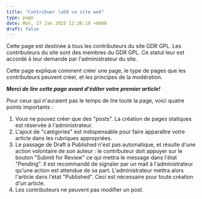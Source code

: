 ```yaml
---
title: "Contribuer \xE0 ce site web"
type: page
date: Mon, 27 Jan 2025 12:36:10 +0000
draft: false
---
```


Cette page est destinée à tous les contributeurs du site GDR GPL. Les contributeurs du site sont des membres du GDR GPL. Ce statut leur est accordé à leur demande par l'administrateur du site.

Cette page explique comment créer une page, le type de pages que les contributeurs peuvent créer, et les principes de la modération.

_**Merci de lire cette page avant d'éditer votre premier article!**_

Pour ceux qui n'auraient pas le temps de lire toute la page, voici quatre points importants :

  1. Vous ne pouvez créer que des "posts". La création de pages statiques est réservée à l'administrateur.
  2. L'ajout de "catégories" est indispensable pour faire apparaître votre article dans les rubriques appropriées.
  3. Le passage de Draft à Published n'est pas automatique, et résulte d'une action volontaire de son auteur : le contributeur doit appuyer sur le bouton "Submit for Review" ce qui mettra le message dans l'état "Pending". Il est recommandé de signaler par un mail à l'administrateur qu'une action est attendue de sa part. L'administrateur mettra alors l'article dans l'état "Published". Ceci est nécessaire pour toute création d'un article.
  4. Les contributeurs ne peuvent pas modifier un post.


